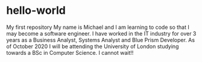 # hello-world
My first repository
My name is Michael and I am learning to code so that I may become a software engineer.
I have worked in the IT industry for over 3 years as a Business Analyst, Systems Analyst and Blue Prism Developer.
As of October 2020 I will be attending the University of London studying towards a BSc in Computer Science.
I cannot wait!!
